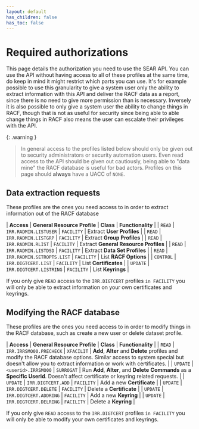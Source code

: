 ```yaml
---
layout: default
has_children: false
has_toc: false
---
```


# Required authorizations

This page details the authorization you need to use the SEAR API. You can use the API without having access to all of these profiles at the same time, do keep in mind it might restrict which parts you can use. It's for example possible to use this granularity to give a system user only the ability to extract information with this API and deliver the RACF data as a report, since there is no need to give more permission than is necessary. Inversely it is also possible to only give a system user the ability to change things in RACF, though that is not as useful for security since being able to able change things in RACF also means the user can escalate their privileges with the API.

{: .warning }

> In general access to the profiles listed below should only be given out to security administrators or security automation users. Even read access to the API should be given out cautiously, being able to "data mine" the RACF database is useful for bad actors. Profiles on this page should **always** have a UACC of `NONE`.

## Data extraction requests

These profiles are the ones you need access to in order to extract information out of the RACF database

| **Access** | **General Resource Profile** | **Class** | **Functionality** |
| `READ` | `IRR.RADMIN.LISTUSER` | `FACILITY` | Extract **User Profiles** |
| `READ` | `IRR.RADMIN.LISTGRP` | `FACILITY` | Extract **Group Profiles** |
| `READ` | `IRR.RADMIN.RLIST` | `FACILITY` | Extract **General Resource Profiles** |
| `READ` | `IRR.RADMIN.LISTDSD` | `FACILITY` | Extract **Data Set Profiles** |
| `READ` | `IRR.RADMIN.SETROPTS.LIST` | `FACILITY` | List **RACF Options** |
| `CONTROL` | `IRR.DIGTCERT.LIST` | `FACILITY` | List **Certificates** |
| `UPDATE` | `IRR.DIGTCERT.LISTRING` | `FACILITY` | List **Keyrings** |

If you only give `READ` access to the `IRR.DIGTCERT` profiles `in FACILITY` you will only be able to extract information on your own certificates and keyrings.

## Modifying the RACF database

These profiles are the ones you need access to in order to modify things in the RACF database, such as create a new user or delete dataset profile.

| **Access** | **General Resource Profile** | **Class** | **Functionality** |
| `READ` | `IRR.IRRSMO00.PRECHECK` | `XFACILIT` | **Add**, **Alter** and **Delete** profiles and modify the RACF database options. Similar access to system special but doesn't allow you to extract information or work with certificates. |
| `UPDATE` | `<userid>.IRRSMO00` | `SURROGAT` | Run **Add**, **Alter**, and **Delete** **Commands** as a **Specific Userid**. Doesn't affect certificate or keyring related requests. |
| `UPDATE` | `IRR.DIGTCERT.ADD` | `FACILITY` | Add a new **Certificate** |
| `UPDATE` | `IRR.DIGTCERT.DELETE` | `FACILITY` | Delete a **Certificate** |
| `UPDATE` | `IRR.DIGTCERT.ADDRING` | `FACILITY` | Add a new **Keyring** |
| `UPDATE` | `IRR.DIGTCERT.DELRING` | `FACILITY` | Delete a **Keyring** |

If you only give `READ` access to the `IRR.DIGTCERT` profiles `in FACILITY` you will only be able to modify your own certificates and keyrings.

